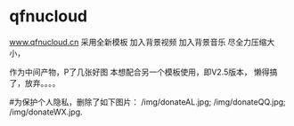 # qfnucloud
www.qfnucloud.cn
采用全新模板
加入背景视频
加入背景音乐
尽全力压缩大小，

作为中间产物，P了几张好图
本想配合另一个模板使用，即V2.5版本，
懒得搞了，放弃。。。。


#为保护个人隐私，删除了如下图片：
/img/donateAL.jpg;
/img/donateQQ.jpg;
/img/donateWX.jpg.
